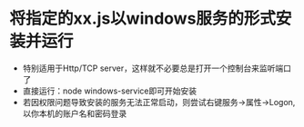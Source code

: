 # 将指定的xx.js以windows服务的形式安装并运行
- 特别适用于Http/TCP server，这样就不必要总是打开一个控制台来监听端口了
- 直接运行：node windows-service即可开始安装
- 若因权限问题导致安装的服务无法正常启动，则尝试右键服务->属性->Logon,以你本机的账户名和密码登录
